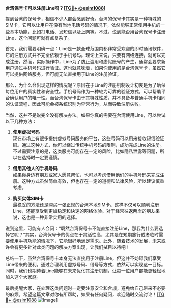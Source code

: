 **台湾保号卡可以注册Line吗？[[TG💪+ @esim1088](https://t.me/s/esim1088)]**

提到台湾的保号卡，相信不少人都会感到好奇。台湾的保号卡其实是一种特殊的SIM卡，它可以让用户在没有当地电话号码的情况下，依然能够正常使用手机的一些基本功能，比如打电话、发短信以及上网等。不过，说到能否用台湾保号卡注册Line，这个问题可就有点复杂了。

首先，我们需要明确一点：Line是一款全球范围内都非常受欢迎的即时通讯软件，它的注册方式并不完全依赖于手机号码。理论上来说，只要有网络连接，就可以完成注册。然而，实际操作中，Line为了防止滥用和虚假账号的产生，通常会要求新用户通过手机号码进行验证。这也就意味着，如果你使用的是台湾保号卡，虽然它可以提供网络服务，但可能无法直接用于Line的注册验证。

那么，为什么会出现这样的情况呢？原因在于Line的注册机制设计初衷是为了确保每位用户的真实性和安全性。手机号码作为一种较为可靠的验证方式，可以帮助平台确认用户的唯一性。而台湾保号卡由于其特殊性质，并不具备与普通手机卡相同的认证流程，因此可能会被系统识别为异常行为，从而导致注册失败。

当然，这并不是说完全没有解决办法。如果你真的需要在台湾使用Line，可以尝试以下几种方法：

1. **使用虚拟号码**  
   现在市场上有很多提供虚拟号码服务的平台，这些号码可以用来接收短信验证码。通过这种方式，你可以绕过传统手机号码的限制，成功完成Line的注册。不过需要注意的是，这类服务可能存在一定的风险，比如隐私泄露等问题，所以在选择时一定要谨慎。

2. **借用其他人的手机号码**  
   如果你身边有朋友或家人愿意帮忙，也可以考虑借用他们的手机号码来完成注册。这种方式虽然简单有效，但也存在一定的道德和法律风险，所以建议慎重考虑。

3. **购买实体SIM卡**  
   最稳妥的方法还是购买一张正规的台湾本地SIM卡。这样不仅可以顺利注册Line，还能享受到更加稳定和快速的网络体验。对于经常往返两岸的朋友来说，这也是一种非常实用的选择。

说到这里，可能有人会问：“既然台湾保号卡不能直接注册Line，那我为什么要选择它呢？”其实，台湾保号卡的优点在于灵活性高，尤其是在短期旅行或者临时需要使用手机功能的情况下，它能很好地满足需求。此外，随着技术的发展，未来或许会有更多针对此类问题的解决方案出现，让我们拭目以待吧！

总结一下，虽然台湾保号卡本身无法直接用于注册Line，但这并不妨碍我们享受Line带来的便利。通过合理利用虚拟号码、借号等方式，依然可以实现这一目标。同时，我们也期待着Line能够在未来优化其注册机制，让每一位用户都能更轻松地加入这个大家庭。

最后提醒大家，在处理这类问题时一定要注意安全和合规，避免给自己带来不必要的麻烦。希望这篇文章对你有所帮助，如果有任何疑问，欢迎随时交流讨论！[[TG💪+ @esim1088](https://t.me/s/esim1088) ![Image](https://i.postimg.cc/4NQfJmqS/Snipaste-2025-05-13-00-14-12.png)]